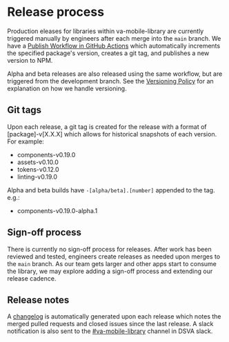 # Release process

Production eleases for libraries within va-mobile-library are currently
triggered manually by engineers after each merge into the `main` branch. We have
a [Publish Workflow in GitHub Actions](https://github.com/department-of-veterans-affairs/va-mobile-library/actions/workflows/publish.yml) 
which automatically increments the specified package's version, creates a git 
tag, and publishes a new version to NPM. 

Alpha and beta releases are also released using the same workflow, but are 
triggered from the development branch. See the [Versioning Policy](./versioning.md) 
for an explanation on how we handle versioning.

## Git tags

Upon each release, a git tag is created for the release with a format of
[package]-v[X.X.X] which allows for historical snapshots of each version. For 
example:

- components-v0.19.0
- assets-v0.10.0
- tokens-v0.12.0
- linting-v0.19.0

Alpha and beta builds have `-[alpha/beta].[number]` appended to the tag. e.g.:
- components-v0.19.0-alpha.1

## Sign-off process

There is currently no sign-off process for releases. After work has been 
reviewed and tested, engineers create releases as needed upon merges to the 
`main` branch. As our team gets larger and other apps start to consume the 
library, we may explore adding a sign-off process and extending our release 
cadence.

## Release notes
A [changelog](changelog.md) is automatically generated upon each release which 
notes the merged pulled requests and closed issues since the last release. A 
slack notification is also sent to the [#va-mobile-library](https://dsva.slack.com/archives/C062TM03HN2) 
channel in DSVA slack.
